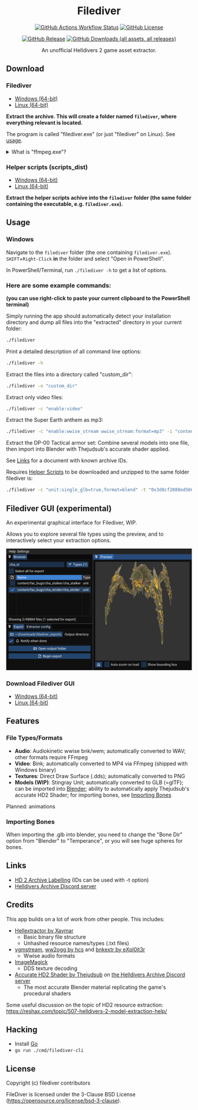 <div align="center">

# Filediver

[![GitHub Actions Workflow Status](https://img.shields.io/github/actions/workflow/status/xypwn/filediver/.github%2Fworkflows%2Fbuild-release.yml)](https://github.com/xypwn/filediver/actions)
[![GitHub License](https://img.shields.io/github/license/xypwn/filediver)](https://opensource.org/license/bsd-3-clause)

[![GitHub Release](https://img.shields.io/github/v/release/xypwn/filediver)](https://github.com/xypwn/filediver/releases/latest/)
[![GitHub Downloads (all assets, all releases)](https://img.shields.io/github/downloads/xypwn/filediver/total)](https://github.com/xypwn/filediver/releases/latest/)

An unofficial Helldivers 2 game asset extractor.
</div>

## Download
### Filediver
- [Windows (64-bit)](https://github.com/xypwn/filediver/releases/latest/download/filediver-cli-windows.zip)
- [Linux (64-bit)](https://github.com/xypwn/filediver/releases/latest/download/filediver-cli-linux.zip)

**Extract the archive. This will create a folder named `filediver`, where everything relevant is located.**

The program is called "filediver.exe" (or just "filediver" on Linux). See [usage](#usage).

<details>
<summary>What is "ffmpeg.exe"?</summary>

"ffmpeg.exe" ([FFmpeg](https://ffmpeg.org/)) is used for converting video and audio files. It is downloaded from an official source by the [GitHub workflow](https://github.com/xypwn/filediver/blob/master/.github/workflows/build-release.yml) that generates the .zip archive you can download.

You only need to keep it in the folder if you don't have it installed on your computer already.
</details>

### Helper scripts (scripts_dist)
- [Windows (64-bit)](https://github.com/xypwn/filediver/releases/latest/download/scripts-dist-windows.zip)
- [Linux (64-bit)](https://github.com/xypwn/filediver/releases/latest/download/scripts-dist-linux.tar.xz)

**Extract the helper scripts achive into the `filediver` folder (the same folder containing the executable, e.g. `filediver.exe`).**

## Usage
### Windows
Navigate to the `filediver` folder (the one containing `filediver.exe`). `SHIFT`+`Right-Click` **in** the folder and select "Open in PowerShell".

In PowerShell/Terminal, run `./filediver -h` to get a list of options.

### Here are some example commands:

**(you can use right-click to paste your current clipboard to the PowerShell terminal)**

Simply running the app should automatically detect your installation directory and dump all files into the "extracted" directory in your current folder:
```sh
./filediver
```

Print a detailed description of all command line options:
```sh
./filediver -h
```

Extract the files into a directory called "custom_dir":
```sh
./filediver -o "custom_dir"
```

Extract only video files:
```sh
./filediver -c "enable:video"
```

Extract the Super Earth anthem as mp3:
```sh
./filediver -c "enable:wwise_stream wwise_stream:format=mp3" -i "content/audio/291227525.wwise_stream"
```

Extract the DP-00 Tactical armor set:
Combine several models into one file, then import into Blender with Thejudsub's accurate shader applied.

See [Links](#links) for a document with known archive IDs.

Requires [Helper Scripts](#helper-scripts-scripts_dist) to be downloaded and unzipped to the same folder filediver is:
```sh
./filediver -c "unit:single_glb=true,format=blend" -t "0x3d8cf2088ed56091" -i "0x76cf8e26aad1bf7e.unit" -o "extracted/DP-00-Tactical/"
```

## Filediver GUI (experimental)
An experimental graphical interface for Filediver, WIP.

Allows you to explore several file types using the preview,
and to interactively select your extraction options.

![GUI Screenshot](screenshots/gui.png)
### Download Filediver GUI
- [Windows (64-bit)](https://github.com/xypwn/filediver/releases/latest/download/filediver-gui-windows.exe)
- [Linux (64-bit)](https://github.com/xypwn/filediver/releases/latest/download/filediver-gui-linux)

## Features
### File Types/Formats
- **Audio**: Audiokinetic wwise bnk/wem; automatically converted to WAV; other formats require FFmpeg
- **Video**: Bink; automatically converted to MP4 via FFmpeg (shipped with Windows binary)
- **Textures**: Direct Draw Surface (.dds); automatically converted to PNG
- **Models (WIP)**: Stingray Unit; automatically converted to GLB (=glTF); can be imported into [Blender](https://www.blender.org/); ability to automatically apply Thejudsub's accurate HD2 Shader; for importing bones, see [Importing Bones](#importing-bones)

Planned: animations

### Importing Bones
When importing the .glb into blender, you need to change the "Bone Dir" option from "Blender" to "Temperance", or you will see huge spheres for bones.

## Links
- [HD 2 Archive Labelling](https://docs.google.com/spreadsheets/d/1oQys_OI5DWou4GeRE3mW56j7BIi4M7KftBIPAl1ULFw) (IDs can be used with -t option)
- [Helldivers Archive Discord server](https://discord.gg/helldiversarchive)

## Credits
This app builds on a lot of work from other people. This includes:
- [Hellextractor by Xaymar](https://github.com/Xaymar/Hellextractor)
	- Basic binary file structure
	- Unhashed resource names/types (.txt files)
- [vgmstream](https://github.com/vgmstream/vgmstream), [ww2ogg by hcs](https://github.com/hcs64/ww2ogg) and [bnkextr by eXpl0it3r](https://github.com/eXpl0it3r/bnkextr)
	- Wwise audio formats
- [ImageMagick](https://imagemagick.org)
	- DDS texture decoding
- [Accurate HD2 Shader by Thejudsub](https://discord.com/channels/1210541115829260328/1222290154409033889) on [the Helldivers Archive Discord server](https://discord.gg/helldiversarchive)
	- The most accurate Blender material replicating the game's procedural shaders

Some useful discussion on the topic of HD2 resource extraction: https://reshax.com/topic/507-helldivers-2-model-extraction-help/

## Hacking
- Install [Go](https://go.dev/dl/)
- `go run ./cmd/filediver-cli`

## License
Copyright (c) filediver contributors

FileDiver is licensed under the 3-Clause BSD License (https://opensource.org/license/bsd-3-clause).
